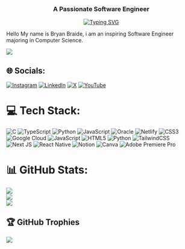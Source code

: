 <h3 align="center">A Passionate Software Engineer</h3>
<!-- markdownlint-disable MD033 MD041 -->
<p align="center">
<a href="https://git.io/typing-svg"><img src="https://readme-typing-svg.demolab.com?font=Times+New+Roman&pause=1000&color=21520EEB&random=false&width=435&lines=Technology+is+best+when+it+brings+people+together.+" alt="Typing SVG" /></a>
</p>
Hello My name is Bryan Braide, i am an inspiring Software Engineer majoring in Computer Science.

[![](https://visitcount.itsvg.in/api?id=Koribraide&icon=0&color=1)](https://visitcount.itsvg.in)
## 🌐 Socials:
[![Instagram](https://img.shields.io/badge/Instagram-%23E4405F.svg?logo=Instagram&logoColor=white)](https://instagram.com/bryanbraide_) [![LinkedIn](https://img.shields.io/badge/LinkedIn-%230077B5.svg?logo=linkedin&logoColor=white)](https://linkedin.com/in/bryanbraide) [![X](https://img.shields.io/badge/X-black.svg?logo=X&logoColor=white)](https://x.com/BryanBraide_) [![YouTube](https://img.shields.io/badge/YouTube-%23FF0000.svg?logo=YouTube&logoColor=white)](https://youtube.com/@BryanBraide) 

# 💻 Tech Stack:
![C](https://img.shields.io/badge/c-%2300599C.svg?style=for-the-badge&logo=c&logoColor=white) ![TypeScript](https://img.shields.io/badge/typescript-%23007ACC.svg?style=for-the-badge&logo=typescript&logoColor=white) ![Python](https://img.shields.io/badge/python-3670A0?style=for-the-badge&logo=python&logoColor=ffdd54) ![JavaScript](https://img.shields.io/badge/javascript-%23323330.svg?style=for-the-badge&logo=javascript&logoColor=%23F7DF1E) ![Oracle](https://img.shields.io/badge/Oracle-F80000?style=for-the-badge&logo=oracle&logoColor=white) ![Netlify](https://img.shields.io/badge/netlify-%23000000.svg?style=for-the-badge&logo=netlify&logoColor=#00C7B7) ![CSS3](https://img.shields.io/badge/css3-%231572B6.svg?style=for-the-badge&logo=css3&logoColor=white) ![Google Cloud](https://img.shields.io/badge/GoogleCloud-%234285F4.svg?style=for-the-badge&logo=google-cloud&logoColor=white) ![JavaScript](https://img.shields.io/badge/javascript-%23323330.svg?style=for-the-badge&logo=javascript&logoColor=%23F7DF1E) ![HTML5](https://img.shields.io/badge/html5-%23E34F26.svg?style=for-the-badge&logo=html5&logoColor=white) ![Python](https://img.shields.io/badge/python-3670A0?style=for-the-badge&logo=python&logoColor=ffdd54) ![TailwindCSS](https://img.shields.io/badge/tailwindcss-%2338B2AC.svg?style=for-the-badge&logo=tailwind-css&logoColor=white) ![Next JS](https://img.shields.io/badge/Next-black?style=for-the-badge&logo=next.js&logoColor=white) ![React Native](https://img.shields.io/badge/react_native-%2320232a.svg?style=for-the-badge&logo=react&logoColor=%2361DAFB) ![Notion](https://img.shields.io/badge/Notion-%23000000.svg?style=for-the-badge&logo=notion&logoColor=white) ![Canva](https://img.shields.io/badge/Canva-%2300C4CC.svg?style=for-the-badge&logo=Canva&logoColor=white) ![Adobe Premiere Pro](https://img.shields.io/badge/Adobe%20Premiere%20Pro-9999FF.svg?style=for-the-badge&logo=Adobe%20Premiere%20Pro&logoColor=white)
# 📊 GitHub Stats:
![](https://github-readme-stats.vercel.app/api?username=Koribraide&theme=radical&hide_border=false&include_all_commits=true&count_private=true)<br/>
![](https://github-readme-streak-stats.herokuapp.com/?user=Koribraide&theme=radical&hide_border=false)<br/>
![](https://github-readme-stats.vercel.app/api/top-langs/?username=Koribraide&theme=radical&hide_border=false&include_all_commits=true&count_private=true&layout=compact)


## 🏆 GitHub Trophies
![](https://github-profile-trophy.vercel.app/?username=Koribraide&theme=dracula&no-frame=false&no-bg=true&margin-w=4)

  
<!-- Proudly created with GPRM ( https://gprm.itsvg.in ) -->
